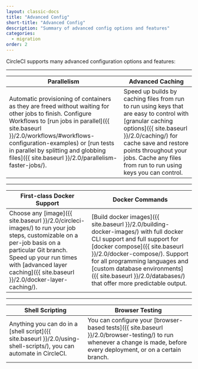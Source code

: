 ```yaml
---
layout: classic-docs
title: "Advanced Config"
short-title: "Advanced Config"
description: "Summary of advanced config options and features"
categories:
  - migration
order: 2
---
```

CircleCI supports many advanced configuration options and features:

<hr />

| Parallelism                                                                                                                                                                                                                                                                                                                     | Advanced Caching                                                                                                                                                                                                                                                          |
| ------------------------------------------------------------------------------------------------------------------------------------------------------------------------------------------------------------------------------------------------------------------------------------------------------------------------------- | ------------------------------------------------------------------------------------------------------------------------------------------------------------------------------------------------------------------------------------------------------------------------- |
| Automatic provisioning of containers as they are freed without waiting for other jobs to finish. Configure Workflows to [run jobs in parallel]({{ site.baseurl }}/2.0/workflows/#workflows-configuration-examples) or [run tests in parallel by splitting and globbing files]({{ site.baseurl }}/2.0/parallelism-faster-jobs/). | Speed up builds by caching files from run to run using keys that are easy to control with [granular caching options]({{ site.baseurl }}/2.0/caching/) for cache save and restore points throughout your jobs. Cache any files from run to run using keys you can control. |

<hr />

| First-class Docker Support                                                                                                                                                                                                                                                   | Docker Commands                                                                                                                                                                                                                                                                                                                   |
| ---------------------------------------------------------------------------------------------------------------------------------------------------------------------------------------------------------------------------------------------------------------------------- | --------------------------------------------------------------------------------------------------------------------------------------------------------------------------------------------------------------------------------------------------------------------------------------------------------------------------------- |
| Choose any [image]({{ site.baseurl }}/2.0/circleci-images/) to run your job steps, customizable on a per-job basis on a particular Git branch. Speed up your run times with [advanced layer caching]({{ site.baseurl }}/2.0/docker-layer-caching/). &nbsp;&nbsp;&nbsp;&nbsp; | [Build docker images]({{ site.baseurl }}/2.0/building-docker-images/) with full docker CLI support and full support for [docker compose]({{ site.baseurl }}/2.0/docker-compose/). Support for all programming languages and [custom database environments]({{ site.baseurl }}/2.0/databases/) that offer more predictable output. |

<hr />

| Shell Scripting                                                                                                     | Browser Testing                                                                                                                                                          |
| ------------------------------------------------------------------------------------------------------------------- | ------------------------------------------------------------------------------------------------------------------------------------------------------------------------ |
| Anything you can do in a [shell script]({{ site.baseurl }}/2.0/using-shell-scripts/), you can automate in CircleCI. | You can configure your [browser-based tests]({{ site.baseurl }}/2.0/browser-testing/) to run whenever a change is made, before every deployment, or on a certain branch. |